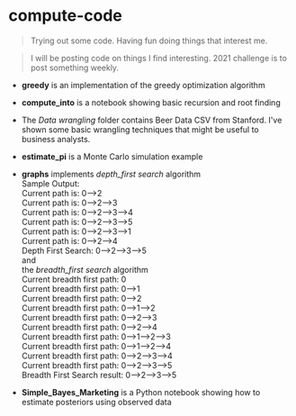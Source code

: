 # compute-code

> Trying out some code. Having fun doing things that interest me.

>I will be posting code on things I find interesting. 2021 challenge is to post something weekly.

* __greedy__ is an implementation of the greedy optimization algorithm

* __compute_into__ is a notebook showing basic recursion and root finding

* The _Data wrangling_ folder contains Beer Data CSV from Stanford. I've shown some basic wrangling techniques that might be useful to business analysts.

* __estimate_pi__ is a Monte Carlo simulation example

* __graphs__ implements *depth_first search* algorithm<br />
  Sample Output:<br />
  Current path is:  0-->2<br />
  Current path is:  0-->2-->3<br />
  Current path is:  0-->2-->3-->4<br />
  Current path is:  0-->2-->3-->5<br />
  Current path is:  0-->2-->3-->1<br />
  Current path is:  0-->2-->4<br />
  Depth First Search:  0-->2-->3-->5<br />
  and<br />
  the *breadth_first search* algorithm<br />
  Current breadth first path:  0<br />
  Current breadth first path:  0-->1<br />
  Current breadth first path:  0-->2<br />
  Current breadth first path:  0-->1-->2<br />
  Current breadth first path:  0-->2-->3<br />
  Current breadth first path:  0-->2-->4<br />
  Current breadth first path:  0-->1-->2-->3<br />
  Current breadth first path:  0-->1-->2-->4<br />
  Current breadth first path:  0-->2-->3-->4<br />
  Current breadth first path:  0-->2-->3-->5<br />
  Breadth First Search result:  0-->2-->3-->5<br />

* __Simple_Bayes_Marketing__ is a Python notebook showing how to estimate posteriors using observed data 
